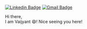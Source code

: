 [![Linkedin Badge](https://img.shields.io/badge/-Vaijyant-blue?style=flat-square&logo=Linkedin&logoColor=white&link=https://www.linkedin.com/in/Vaijyant/)](https://www.linkedin.com/in/Vaijyant/)
[![Gmail Badge](https://img.shields.io/badge/-vaijyant.tomar@gmail.com-c14434?style=flat-square&logo=Gmail&logoColor=white&link=mailto:vaijyant.tomar@gmail.com)](mailto:vaijyant.tomar@gmail.com)

Hi there, <br>
I am Vaijyant 😄! Nice seeing you here!